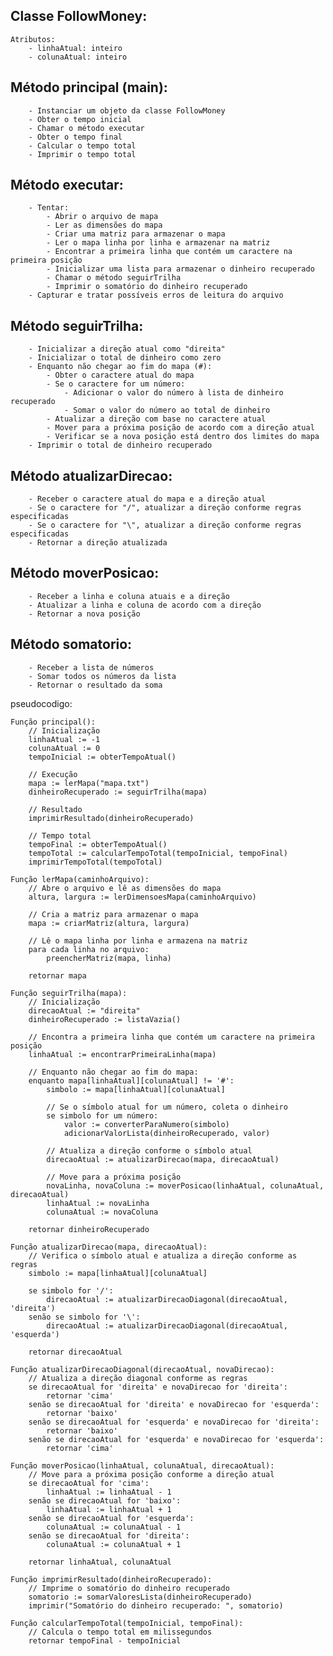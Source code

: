 ## Classe FollowMoney:
    Atributos:
        - linhaAtual: inteiro
        - colunaAtual: inteiro

## Método principal (main):
        - Instanciar um objeto da classe FollowMoney
        - Obter o tempo inicial
        - Chamar o método executar
        - Obter o tempo final
        - Calcular o tempo total
        - Imprimir o tempo total

## Método executar:
        - Tentar:
            - Abrir o arquivo de mapa
            - Ler as dimensões do mapa
            - Criar uma matriz para armazenar o mapa
            - Ler o mapa linha por linha e armazenar na matriz
            - Encontrar a primeira linha que contém um caractere na primeira posição
            - Inicializar uma lista para armazenar o dinheiro recuperado
            - Chamar o método seguirTrilha
            - Imprimir o somatório do dinheiro recuperado
        - Capturar e tratar possíveis erros de leitura do arquivo

## Método seguirTrilha:
        - Inicializar a direção atual como "direita"
        - Inicializar o total de dinheiro como zero
        - Enquanto não chegar ao fim do mapa (#):
            - Obter o caractere atual do mapa
            - Se o caractere for um número:
                - Adicionar o valor do número à lista de dinheiro recuperado
                - Somar o valor do número ao total de dinheiro
            - Atualizar a direção com base no caractere atual
            - Mover para a próxima posição de acordo com a direção atual
            - Verificar se a nova posição está dentro dos limites do mapa
        - Imprimir o total de dinheiro recuperado

## Método atualizarDirecao:
        - Receber o caractere atual do mapa e a direção atual
        - Se o caractere for "/", atualizar a direção conforme regras especificadas
        - Se o caractere for "\", atualizar a direção conforme regras especificadas
        - Retornar a direção atualizada

## Método moverPosicao:
        - Receber a linha e coluna atuais e a direção
        - Atualizar a linha e coluna de acordo com a direção
        - Retornar a nova posição

## Método somatorio:
        - Receber a lista de números
        - Somar todos os números da lista
        - Retornar o resultado da soma


pseudocodigo: 

    Função principal():
        // Inicialização
        linhaAtual := -1
        colunaAtual := 0
        tempoInicial := obterTempoAtual()

        // Execução
        mapa := lerMapa("mapa.txt")
        dinheiroRecuperado := seguirTrilha(mapa)
        
        // Resultado
        imprimirResultado(dinheiroRecuperado)

        // Tempo total
        tempoFinal := obterTempoAtual()
        tempoTotal := calcularTempoTotal(tempoInicial, tempoFinal)
        imprimirTempoTotal(tempoTotal)

    Função lerMapa(caminhoArquivo):
        // Abre o arquivo e lê as dimensões do mapa
        altura, largura := lerDimensoesMapa(caminhoArquivo)

        // Cria a matriz para armazenar o mapa
        mapa := criarMatriz(altura, largura)

        // Lê o mapa linha por linha e armazena na matriz
        para cada linha no arquivo:
            preencherMatriz(mapa, linha)

        retornar mapa

    Função seguirTrilha(mapa):
        // Inicialização
        direcaoAtual := "direita"
        dinheiroRecuperado := listaVazia()

        // Encontra a primeira linha que contém um caractere na primeira posição
        linhaAtual := encontrarPrimeiraLinha(mapa)

        // Enquanto não chegar ao fim do mapa:
        enquanto mapa[linhaAtual][colunaAtual] != '#':
            simbolo := mapa[linhaAtual][colunaAtual]
            
            // Se o símbolo atual for um número, coleta o dinheiro
            se simbolo for um número:
                valor := converterParaNumero(simbolo)
                adicionarValorLista(dinheiroRecuperado, valor)

            // Atualiza a direção conforme o símbolo atual
            direcaoAtual := atualizarDirecao(mapa, direcaoAtual)

            // Move para a próxima posição
            novaLinha, novaColuna := moverPosicao(linhaAtual, colunaAtual, direcaoAtual)
            linhaAtual := novaLinha
            colunaAtual := novaColuna

        retornar dinheiroRecuperado

    Função atualizarDirecao(mapa, direcaoAtual):
        // Verifica o símbolo atual e atualiza a direção conforme as regras
        simbolo := mapa[linhaAtual][colunaAtual]

        se simbolo for '/':
            direcaoAtual := atualizarDirecaoDiagonal(direcaoAtual, 'direita')
        senão se simbolo for '\':
            direcaoAtual := atualizarDirecaoDiagonal(direcaoAtual, 'esquerda')

        retornar direcaoAtual

    Função atualizarDirecaoDiagonal(direcaoAtual, novaDirecao):
        // Atualiza a direção diagonal conforme as regras
        se direcaoAtual for 'direita' e novaDirecao for 'direita':
            retornar 'cima'
        senão se direcaoAtual for 'direita' e novaDirecao for 'esquerda':
            retornar 'baixo'
        senão se direcaoAtual for 'esquerda' e novaDirecao for 'direita':
            retornar 'baixo'
        senão se direcaoAtual for 'esquerda' e novaDirecao for 'esquerda':
            retornar 'cima'

    Função moverPosicao(linhaAtual, colunaAtual, direcaoAtual):
        // Move para a próxima posição conforme a direção atual
        se direcaoAtual for 'cima':
            linhaAtual := linhaAtual - 1
        senão se direcaoAtual for 'baixo':
            linhaAtual := linhaAtual + 1
        senão se direcaoAtual for 'esquerda':
            colunaAtual := colunaAtual - 1
        senão se direcaoAtual for 'direita':
            colunaAtual := colunaAtual + 1

        retornar linhaAtual, colunaAtual

    Função imprimirResultado(dinheiroRecuperado):
        // Imprime o somatório do dinheiro recuperado
        somatorio := somarValoresLista(dinheiroRecuperado)
        imprimir("Somatório do dinheiro recuperado: ", somatorio)

    Função calcularTempoTotal(tempoInicial, tempoFinal):
        // Calcula o tempo total em milissegundos
        retornar tempoFinal - tempoInicial

